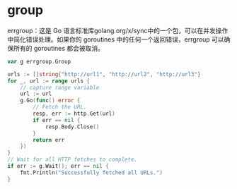 # group

errgroup：这是 Go 语言标准库golang.org/x/sync中的一个包，可以在并发操作中简化错误处理。如果你的 goroutines 中的任何一个返回错误，errgroup 可以确保所有的 goroutines 都会被取消。

```go
var g errgroup.Group

urls := []string{"http://url1", "http://url2", "http://url3"}
for _, url := range urls {
    // capture range variable
    url := url
    g.Go(func() error {
        // Fetch the URL.
        resp, err := http.Get(url)
        if err == nil {
            resp.Body.Close()
        }
        return err
    })
}
// Wait for all HTTP fetches to complete.
if err := g.Wait(); err == nil {
    fmt.Println("Successfully fetched all URLs.")
}
```